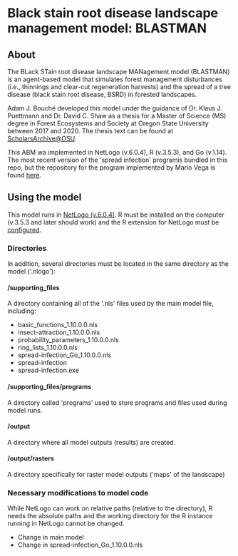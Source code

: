 # Black stain root disease landscape management model: BLASTMAN
## About
The BLack STain root disease landscape MANagement model (BLASTMAN) is an agent-based model that simulates forest management disturbances (i.e., thinnings and clear-cut regeneration harvests) and the spread of a tree disease (black stain root disease, BSRD) in forested landscapes.

Adam J. Bouché developed this model under the guidance of Dr. Klaus J. Puettmann and Dr. David C. Shaw as a thesis for a Master of Science (MS) degree in Forest Ecosystems and Society at Oregon State University between 2017 and 2020. The thesis text can be found at [ScholarsArchive@OSU](https://ir.library.oregonstate.edu/concern/graduate_thesis_or_dissertations/c247f0268?locale=en).

This ABM wa implemented in NetLogo (v.6.0.4), R (v.3.5.3), and Go (v.1.14). The most recent version of the 'spread infection' programis bundled in this repo, but the repository for the program implemented by Mario Vega is found [here](https://github.com/mariowhowrites/spread-infection).

## Using the model
This model runs in [NetLogo (v.6.0.4)](http://ccl.northwestern.edu/netlogo/). R must be installed on the computer (v.3.5.3 and later should work) and the R extension for NetLogo must be [configured](http://ccl.northwestern.edu/netlogo/docs/r.html). 

### Directories
In addition, several directories must be located in the same directory as the model ('.nlogo'):

  #### /supporting_files
  A directory containing all of the '.nls' files used by the main model file, including:

  * basic_functions_1.10.0.0.nls
  * insect-attraction_1.10.0.0.nls
  * probability_parameters_1.10.0.0.nls
  * ring_lists_1.10.0.0.nls
  * spread-infection_Go_1.10.0.0.nls
  * spread-infection
  * spread-infection.exe

  #### /supporting_files/programs
  A directory called 'programs' used to store programs and files used during model runs.
  
  #### /output
  A directory where all model outputs (results) are created.
  
  #### /output/rasters
  A directory specifically for raster model outputs ('maps' of the landscape)

### Necessary modifications to model code
While NetLogo can work on relative paths (relative to the directory), R needs the absolute paths and the working directory for the R instance running in NetLogo cannot be changed.
* Change in main model
* Change in spread-infection_Go_1.10.0.0.nls
